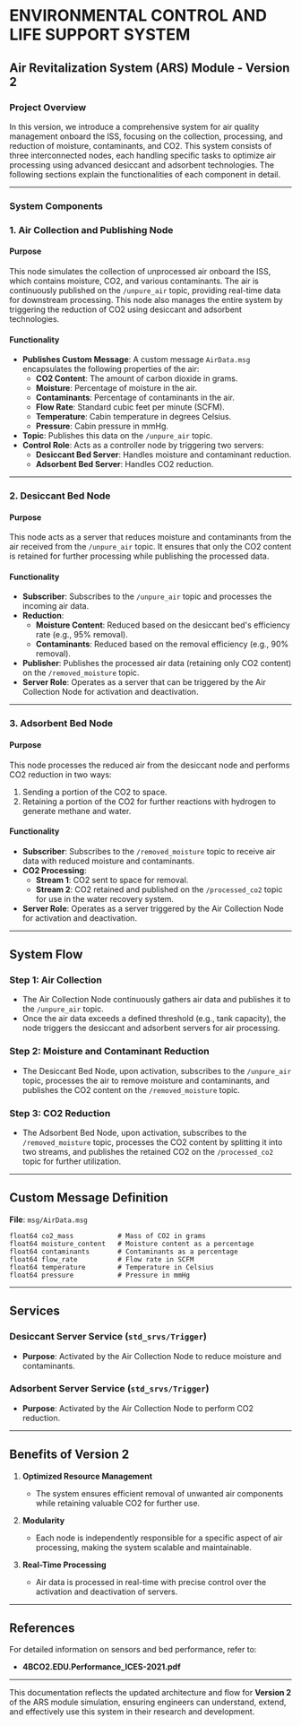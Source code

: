 # ENVIRONMENTAL CONTROL AND LIFE SUPPORT SYSTEM


## Air Revitalization System (ARS) Module - Version 2

### Project Overview
In this version, we introduce a comprehensive system for air quality management onboard the ISS, focusing on the collection, processing, and reduction of moisture, contaminants, and CO2. This system consists of three interconnected nodes, each handling specific tasks to optimize air processing using advanced desiccant and adsorbent technologies. The following sections explain the functionalities of each component in detail.

---

### System Components

### 1. Air Collection and Publishing Node

#### Purpose
This node simulates the collection of unprocessed air onboard the ISS, which contains moisture, CO2, and various contaminants. The air is continuously published on the `/unpure_air` topic, providing real-time data for downstream processing. This node also manages the entire system by triggering the reduction of CO2 using desiccant and adsorbent technologies.

#### Functionality
- **Publishes Custom Message**: A custom message `AirData.msg` encapsulates the following properties of the air:
  - **CO2 Content**: The amount of carbon dioxide in grams.
  - **Moisture**: Percentage of moisture in the air.
  - **Contaminants**: Percentage of contaminants in the air.
  - **Flow Rate**: Standard cubic feet per minute (SCFM).
  - **Temperature**: Cabin temperature in degrees Celsius.
  - **Pressure**: Cabin pressure in mmHg.
- **Topic**: Publishes this data on the `/unpure_air` topic.
- **Control Role**: Acts as a controller node by triggering two servers:
  - **Desiccant Bed Server**: Handles moisture and contaminant reduction.
  - **Adsorbent Bed Server**: Handles CO2 reduction.

---

### 2. Desiccant Bed Node

#### Purpose
This node acts as a server that reduces moisture and contaminants from the air received from the `/unpure_air` topic. It ensures that only the CO2 content is retained for further processing while publishing the processed data.

#### Functionality
- **Subscriber**: Subscribes to the `/unpure_air` topic and processes the incoming air data.
- **Reduction**:
  - **Moisture Content**: Reduced based on the desiccant bed's efficiency rate (e.g., 95% removal).
  - **Contaminants**: Reduced based on the removal efficiency (e.g., 90% removal).
- **Publisher**: Publishes the processed air data (retaining only CO2 content) on the `/removed_moisture` topic.
- **Server Role**: Operates as a server that can be triggered by the Air Collection Node for activation and deactivation.

---

### 3. Adsorbent Bed Node

#### Purpose
This node processes the reduced air from the desiccant node and performs CO2 reduction in two ways:
1. Sending a portion of the CO2 to space.
2. Retaining a portion of the CO2 for further reactions with hydrogen to generate methane and water.

#### Functionality
- **Subscriber**: Subscribes to the `/removed_moisture` topic to receive air data with reduced moisture and contaminants.
- **CO2 Processing**:
  - **Stream 1**: CO2 sent to space for removal.
  - **Stream 2**: CO2 retained and published on the `/processed_co2` topic for use in the water recovery system.
- **Server Role**: Operates as a server triggered by the Air Collection Node for activation and deactivation.

---

## System Flow

### Step 1: Air Collection
- The Air Collection Node continuously gathers air data and publishes it to the `/unpure_air` topic.
- Once the air data exceeds a defined threshold (e.g., tank capacity), the node triggers the desiccant and adsorbent servers for air processing.

### Step 2: Moisture and Contaminant Reduction
- The Desiccant Bed Node, upon activation, subscribes to the `/unpure_air` topic, processes the air to remove moisture and contaminants, and publishes the CO2 content on the `/removed_moisture` topic.

### Step 3: CO2 Reduction
- The Adsorbent Bed Node, upon activation, subscribes to the `/removed_moisture` topic, processes the CO2 content by splitting it into two streams, and publishes the retained CO2 on the `/processed_co2` topic for further utilization.

---

## Custom Message Definition

**File**: `msg/AirData.msg`
```plaintext
float64 co2_mass           # Mass of CO2 in grams
float64 moisture_content   # Moisture content as a percentage
float64 contaminants       # Contaminants as a percentage
float64 flow_rate          # Flow rate in SCFM
float64 temperature        # Temperature in Celsius
float64 pressure           # Pressure in mmHg
```

---

## Services

### Desiccant Server Service (`std_srvs/Trigger`)
- **Purpose**: Activated by the Air Collection Node to reduce moisture and contaminants.

### Adsorbent Server Service (`std_srvs/Trigger`)
- **Purpose**: Activated by the Air Collection Node to perform CO2 reduction.

---

## Benefits of Version 2

1. **Optimized Resource Management**
   - The system ensures efficient removal of unwanted air components while retaining valuable CO2 for further use.

2. **Modularity**
   - Each node is independently responsible for a specific aspect of air processing, making the system scalable and maintainable.

3. **Real-Time Processing**
   - Air data is processed in real-time with precise control over the activation and deactivation of servers.

---

## References

For detailed information on sensors and bed performance, refer to:
- **4BCO2.EDU.Performance_ICES-2021.pdf**

---

This documentation reflects the updated architecture and flow for **Version 2** of the ARS module simulation, ensuring engineers can understand, extend, and effectively use this system in their research and development.

